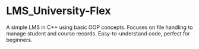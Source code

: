# LMS_University-Flex
A simple LMS in C++ using basic OOP concepts. Focuses on file handling to manage student and course records. Easy-to-understand code, perfect for beginners.
